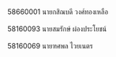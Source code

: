 <br>58660001 นายกสิณบดี วงศ์ทองเหลือ </br>
<br>58160093 นายสมรักษ์ ผ่องประโยชน์</br>
<br>58160069 นายฑศพล ไวยเนตร</br>